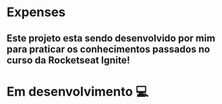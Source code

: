 # Expenses

## Este projeto esta sendo desenvolvido por mim para praticar os conhecimentos passados no curso da Rocketseat Ignite!

# Em desenvolvimento 💻